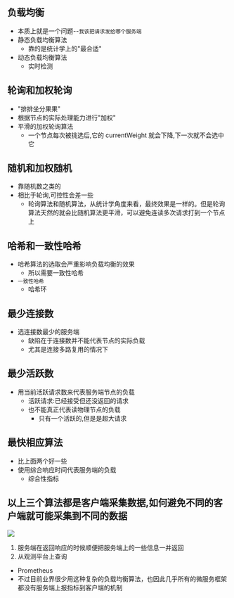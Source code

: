 ## 负载均衡
- 本质上就是一个问题--`我该把请求发给哪个服务端`
- 静态负载均衡算法
  - 靠的是统计学上的"最合适"
- 动态负载均衡算法
  - 实时检测

## 轮询和加权轮询
- "排排坐分果果"
- 根据节点的实际处理能力进行"加权"
- 平滑的加权轮询算法
  - 一个节点每次被挑选后,它的 currentWeight 就会下降,下一次就不会选中它

## 随机和加权随机
- 靠随机数之类的
- 相比于轮询,可控性会差一些
  - 轮询算法和随机算法，从统计学角度来看，最终效果是一样的。但是轮询算法天然的就会比随机算法更平滑，可以避免连读多次请求打到一个节点上

## 哈希和一致性哈希
- 哈希算法的选取会严重影响负载均衡的效果
  - 所以需要一致性哈希
- `一致性哈希`
  - 哈希环

## 最少连接数
- 选连接数最少的服务端
  - 缺陷在于连接数并不能代表节点的实际负载
  - 尤其是连接多路复用的情况下

## 最少活跃数
- 用当前活跃请求数来代表服务端节点的负载
  - 活跃请求:已经接受但还没返回的请求
  - 也不能真正代表读物理节点的负载
    - 只有一个活跃的,但是是超大请求

## 最快相应算法
- 比上面两个好一些
- 使用综合响应时间代表服务端的负载
  - 综合性指标

## 以上三个算法都是客户端采集数据,如何避免不同的客户端就可能采集到不同的数据
![](https://static001.geekbang.org/resource/image/a2/72/a297920cde1278deb9f8f8b72439bf72.png?wh=2256x1364)
1. 服务端在返回响应的时候顺便把服务端上的一些信息一并返回
2. 从观测平台上查询
  - Prometheus
- 不过目前业界很少用这种复杂的负载均衡算法，也因此几乎所有的微服务框架都没有服务端上报指标到客户端的机制
